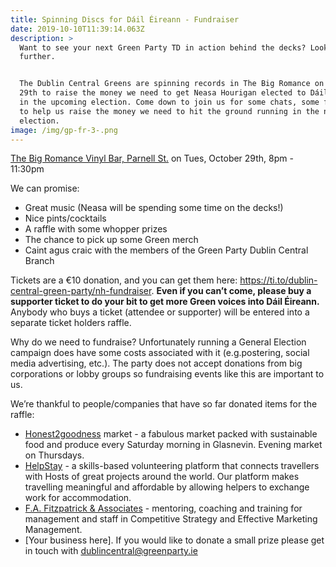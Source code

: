 ```yaml
---
title: Spinning Discs for Dáil Éireann - Fundraiser
date: 2019-10-10T11:39:14.063Z
description: >
  Want to see your next Green Party TD in action behind the decks? Look no
  further.


  The Dublin Central Greens are spinning records in The Big Romance on October
  29th to raise the money we need to get Neasa Hourigan elected to Dáil Éireann
  in the upcoming election. Come down to join us for some chats, some fun - and
  to help us raise the money we need to hit the ground running in the next
  election.
image: /img/gp-fr-3-.png
---
```

[The Big Romance Vinyl Bar, Parnell St.](https://g.page/TheBigRomanceBar?share) on Tues, October 29th, 8pm - 11:30pm

We can promise:

* Great music (Neasa will be spending some time on the decks!)
* Nice pints/cocktails
* A raffle with some whopper prizes
* The chance to pick up some Green merch
* Caint agus craic with the members of the Green Party Dublin Central Branch

Tickets are a €10 donation, and you can get them here: <https://ti.to/dublin-central-green-party/nh-fundraiser>. **Even if you can’t come, please buy a supporter ticket to do your bit to get more Green voices into Dáil Éireann.** Anybody who buys a ticket (attendee or supporter) will be entered into a separate ticket holders raffle.

Why do we need to fundraise? Unfortunately running a General Election campaign does have some costs associated with it (e.g.postering, social media advertising, etc.). The party does not accept donations from big corporations or lobby groups so fundraising events like this are important to us.

We’re thankful to people/companies that have so far donated items for the raffle: 

* [Honest2goodness](https://www.honest2goodness.ie/?utm_source=neasa-hourigan&utm_medium=web&utm_campaign=fundraiser) market - a fabulous market packed with sustainable food and produce every Saturday morning in Glasnevin. Evening market on Thursdays.
* [HelpStay](https://helpstay.com/?utm_source=neasa-hourigan&utm_medium=web&utm_campaign=fundraiser) -  a skills-based volunteering platform that connects travellers with Hosts of great projects around the world. Our platform makes travelling meaningful and affordable by allowing helpers to exchange work for accommodation.
* [F.A. Fitzpatrick & Associates](http://fafitzpatrick.ie/?utm_source=neasa-hourigan&utm_medium=web&utm_campaign=fundraiser) - mentoring, coaching and training for management and staff in Competitive Strategy and Effective Marketing Management.
* \[Your business here]. If you would like to donate a small prize please get in touch with [dublincentral@greenparty.ie](mailto:dublincentral@greenparty.ie?subject=Prize%20for%20the%20fundraiser)

